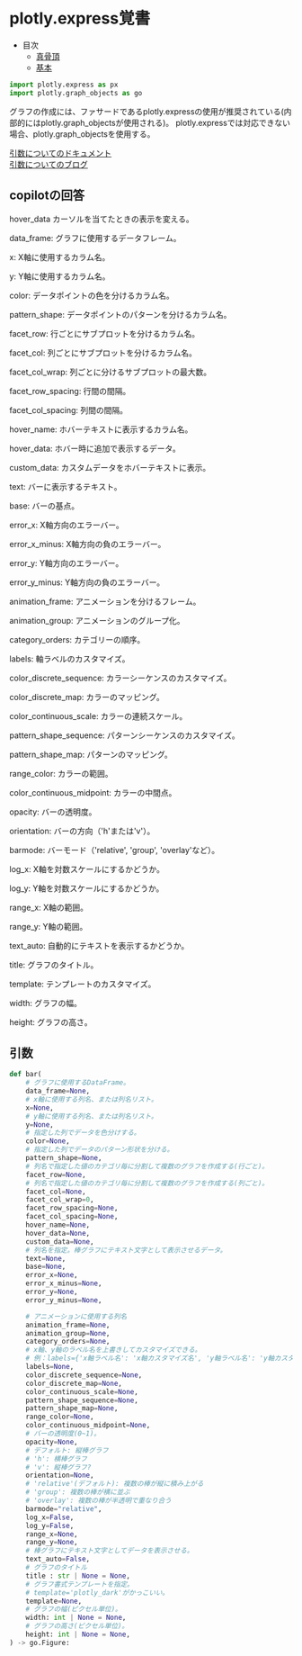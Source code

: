 # plotly.express覚書

* 目次
    * [真骨頂](#真骨頂)
    * [基本](#基本)



```py
import plotly.express as px
import plotly.graph_objects as go
```

グラフの作成には、ファサードであるplotly.expressの使用が推奨されている(内部的にはplotly.graph_objectsが使用される)。
plotly.expressでは対応できない場合、plotly.graph_objectsを使用する。

[引数についてのドキュメント](https://plotly.com/python-api-reference/generated/plotly.express.bar)  
[引数についてのブログ](https://money-or-ikigai.com/menu/python/Article/Article146.aspx)


## copilotの回答

hover_data
カーソルを当てたときの表示を変える。

data_frame: グラフに使用するデータフレーム。

x: X軸に使用するカラム名。

y: Y軸に使用するカラム名。

color: データポイントの色を分けるカラム名。

pattern_shape: データポイントのパターンを分けるカラム名。

facet_row: 行ごとにサブプロットを分けるカラム名。

facet_col: 列ごとにサブプロットを分けるカラム名。

facet_col_wrap: 列ごとに分けるサブプロットの最大数。

facet_row_spacing: 行間の間隔。

facet_col_spacing: 列間の間隔。

hover_name: ホバーテキストに表示するカラム名。

hover_data: ホバー時に追加で表示するデータ。

custom_data: カスタムデータをホバーテキストに表示。

text: バーに表示するテキスト。

base: バーの基点。

error_x: X軸方向のエラーバー。

error_x_minus: X軸方向の負のエラーバー。

error_y: Y軸方向のエラーバー。

error_y_minus: Y軸方向の負のエラーバー。

animation_frame: アニメーションを分けるフレーム。

animation_group: アニメーションのグループ化。

category_orders: カテゴリーの順序。

labels: 軸ラベルのカスタマイズ。

color_discrete_sequence: カラーシーケンスのカスタマイズ。

color_discrete_map: カラーのマッピング。

color_continuous_scale: カラーの連続スケール。

pattern_shape_sequence: パターンシーケンスのカスタマイズ。

pattern_shape_map: パターンのマッピング。

range_color: カラーの範囲。

color_continuous_midpoint: カラーの中間点。

opacity: バーの透明度。

orientation: バーの方向（'h'または'v'）。

barmode: バーモード（'relative', 'group', 'overlay'など）。

log_x: X軸を対数スケールにするかどうか。

log_y: Y軸を対数スケールにするかどうか。

range_x: X軸の範囲。

range_y: Y軸の範囲。

text_auto: 自動的にテキストを表示するかどうか。

title: グラフのタイトル。

template: テンプレートのカスタマイズ。

width: グラフの幅。

height: グラフの高さ。


## 引数

```py
def bar(
    # グラフに使用するDataFrame。
    data_frame=None,
    # x軸に使用する列名、または列名リスト。
    x=None,
    # y軸に使用する列名、または列名リスト。
    y=None,
    # 指定した列でデータを色分けする。
    color=None,
    # 指定した列でデータのパターン形状を分ける。
    pattern_shape=None,
    # 列名で指定した値のカテゴリ毎に分割して複数のグラフを作成する(行ごと)。
    facet_row=None,
    # 列名で指定した値のカテゴリ毎に分割して複数のグラフを作成する(列ごと)。
    facet_col=None,
    facet_col_wrap=0,
    facet_row_spacing=None,
    facet_col_spacing=None,
    hover_name=None,
    hover_data=None,
    custom_data=None,
    # 列名を指定。棒グラフにテキスト文字として表示させるデータ。
    text=None,
    base=None,
    error_x=None,
    error_x_minus=None,
    error_y=None,
    error_y_minus=None,

    # アニメーションに使用する列名
    animation_frame=None,
    animation_group=None,
    category_orders=None,
    # x軸、y軸のラベル名を上書きしてカスタマイズできる。
    # 例：labels={'x軸ラベル名': 'x軸カスタマイズ名', 'y軸ラベル名': 'y軸カスタマイズ名'}
    labels=None,
    color_discrete_sequence=None,
    color_discrete_map=None,
    color_continuous_scale=None,
    pattern_shape_sequence=None,
    pattern_shape_map=None,
    range_color=None,
    color_continuous_midpoint=None,
    # バーの透明度(0~1)。
    opacity=None,
    # デフォルト: 縦棒グラフ
    # 'h': 横棒グラフ
    # 'v': 縦棒グラフ?
    orientation=None,
    # 'relative'(デフォルト): 複数の棒が縦に積み上がる
    # 'group': 複数の棒が横に並ぶ
    # 'overlay': 複数の棒が半透明で重なり合う
    barmode="relative",
    log_x=False,
    log_y=False,
    range_x=None,
    range_y=None,
    # 棒グラフにテキスト文字としてデータを表示させる。
    text_auto=False,
    # グラフのタイトル
    title : str | None = None,
    # グラフ書式テンプレートを指定。
    # template='plotly_dark'がかっこいい。
    template=None,
    # グラフの幅(ピクセル単位)。
    width: int | None = None,
    # グラフの高さ(ピクセル単位)。
    height: int | None = None,
) -> go.Figure:
```



